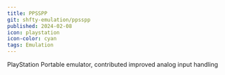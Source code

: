 ```yaml
---
title: PPSSPP
git: shfty-emulation/ppsspp
published: 2024-02-08
icon: playstation
icon-color: cyan
tags: Emulation
---
```


PlayStation Portable emulator, contributed improved analog input handling
